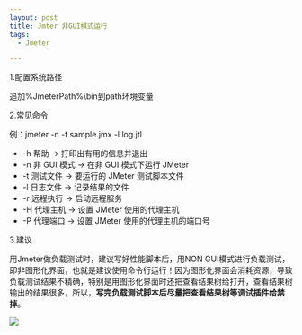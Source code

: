 ```yaml
---
layout: post
title: Jmter 非GUI模式运行
tags:
  - Jmeter

---
```




1.配置系统路径

追加%JmeterPath%\bin到path环境变量

2.常见命令

例：jmeter -n -t sample.jmx -l log.jtl 

* -h 帮助 -> 打印出有用的信息并退出
* -n 非 GUI 模式 -> 在非 GUI 模式下运行 JMeter
* -t 测试文件 -> 要运行的 JMeter 测试脚本文件
* -l 日志文件 -> 记录结果的文件
* -r 远程执行 -> 启动远程服务
* -H 代理主机 -> 设置 JMeter 使用的代理主机
* -P 代理端口 -> 设置 JMeter 使用的代理主机的端口号

3.建议

用Jmeter做负载测试时，建议写好性能脚本后，用NON GUI模式进行负载测试，即非图形化界面，也就是建议使用命令行运行！因为图形化界面会消耗资源，导致负载测试结果不精确，特别是用图形化界面时还把查看结果树给打开，查看结果树输出的结果很多，所以，**写完负载测试脚本后尽量把查看结果树等调试插件给禁掉**。

![](E:\github\blog\assets\jmeter-open.png)